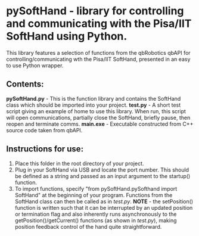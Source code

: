# pySoftHand - library for controlling and communicating with the Pisa/IIT SoftHand using Python.

This library features a selection of functions from the qbRobotics qbAPI for controlling/communicating wth the Pisa/IIT SoftHand, presented in an easy to use Python wrapper.  
  
## Contents:
**pySoftHand.py** - This is the function library and contains the SoftHand class which should be imported into your project.
**test.py** - A short test script giving an example of home to use this library. When run, this script will open communications, partially close the SoftHand, briefly pause, then reopen and terminate comms. 
**main.exe** - Executable constructed from C++ source code taken from qbAPI.

## Instructions for use:

1. Place this folder in the root directory of your project.
2. Plug in your SoftHand via USB and locate the port number. This should be defined as a string and passed as an input argument to the startup() function.
3. To import functions, specify "from pySoftHand.pySofthand import SoftHand" at the beginning of your program. Functions from the SoftHand class can then be called as in *test.py*.
  **NOTE** - the setPosition() function is written such that it can be interrupted by an updated position or termination flag and also inherently runs asynchronously to the getPosition()/getCurrent() functions (as shown in *test.py*), making position feedback control of the hand quite straightforward.